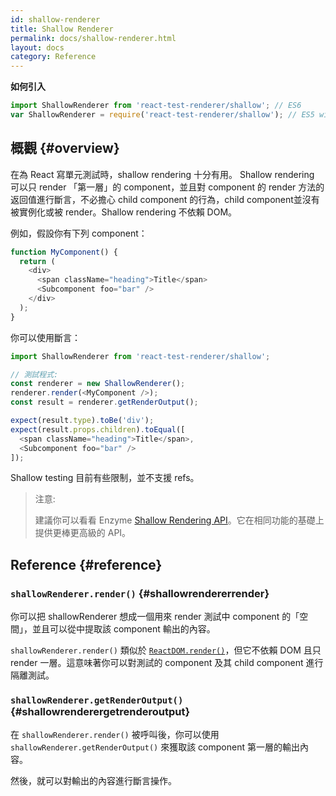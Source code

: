 ```yaml
---
id: shallow-renderer
title: Shallow Renderer
permalink: docs/shallow-renderer.html
layout: docs
category: Reference
---
```


**如何引入**

```javascript
import ShallowRenderer from 'react-test-renderer/shallow'; // ES6
var ShallowRenderer = require('react-test-renderer/shallow'); // ES5 with npm
```

## 概觀 {#overview}

在為 React 寫單元測試時，shallow rendering 十分有用。 Shallow rendering 可以只 render 「第一層」的 component，並且對 component 的 render 方法的返回值進行斷言，不必擔心 child component 的行為，child component並沒有被實例化或被 render。Shallow rendering 不依賴 DOM。

例如，假設你有下列 component：

```javascript
function MyComponent() {
  return (
    <div>
      <span className="heading">Title</span>
      <Subcomponent foo="bar" />
    </div>
  );
}
```

你可以使用斷言：

```javascript
import ShallowRenderer from 'react-test-renderer/shallow';

// 測試程式:
const renderer = new ShallowRenderer();
renderer.render(<MyComponent />);
const result = renderer.getRenderOutput();

expect(result.type).toBe('div');
expect(result.props.children).toEqual([
  <span className="heading">Title</span>,
  <Subcomponent foo="bar" />
]);
```

Shallow testing 目前有些限制，並不支援 refs。

> 注意:
>
> 建議你可以看看 Enzyme [Shallow Rendering API](https://airbnb.io/enzyme/docs/api/shallow.html)。它在相同功能的基礎上提供更棒更高級的 API。

## Reference {#reference}

### `shallowRenderer.render()` {#shallowrendererrender}

你可以把 shallowRenderer 想成一個用來 render 測試中 component 的「空間」，並且可以從中提取該 component 輸出的內容。

`shallowRenderer.render()` 類似於 [`ReactDOM.render()`](/docs/react-dom.html#render)，但它不依賴 DOM 且只 render 一層。這意味著你可以對測試的 component 及其 child component 進行隔離測試。

### `shallowRenderer.getRenderOutput()` {#shallowrenderergetrenderoutput}

在 `shallowRenderer.render()` 被呼叫後，你可以使用 `shallowRenderer.getRenderOutput()` 來獲取該 component 第一層的輸出內容。

然後，就可以對輸出的內容進行斷言操作。
